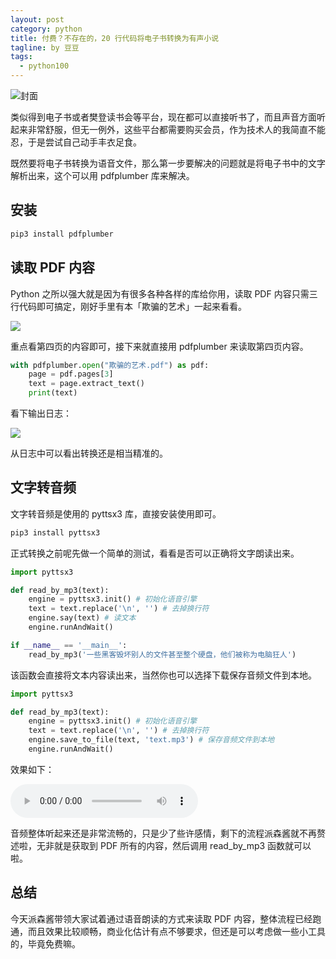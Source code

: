 ```yaml
---
layout: post
category: python
title: 付费？不存在的，20 行代码将电子书转换为有声小说
tagline: by 豆豆
tags: 
  - python100
---
```


![封面](https://raw.githubusercontent.com/JustDoPython/justdopython.github.io/master/assets/images/2021/09/pdf-to-mp3/000.png)

类似得到电子书或者樊登读书会等平台，现在都可以直接听书了，而且声音方面听起来非常舒服，但无一例外，这些平台都需要购买会员，作为技术人的我简直不能忍，于是尝试自己动手丰衣足食。

<!--more-->

既然要将电子书转换为语音文件，那么第一步要解决的问题就是将电子书中的文字解析出来，这个可以用 pdfplumber 库来解决。

## 安装

```python
pip3 install pdfplumber
```

## 读取 PDF 内容

Python 之所以强大就是因为有很多各种各样的库给你用，读取 PDF 内容只需三行代码即可搞定，刚好手里有本「欺骗的艺术」一起来看看。

![](https://raw.githubusercontent.com/JustDoPython/justdopython.github.io/master/assets/images/2021/09/pdf-to-mp3/001.png)

重点看第四页的内容即可，接下来就直接用 pdfplumber 来读取第四页内容。

```python
with pdfplumber.open("欺骗的艺术.pdf") as pdf:
    page = pdf.pages[3]
    text = page.extract_text()
    print(text)
```

看下输出日志：

![](https://raw.githubusercontent.com/JustDoPython/justdopython.github.io/master/assets/images/2021/09/pdf-to-mp3/002.png)

从日志中可以看出转换还是相当精准的。

## 文字转音频

文字转音频是使用的 pyttsx3 库，直接安装使用即可。

```python
pip3 install pyttsx3
```
正式转换之前呢先做一个简单的测试，看看是否可以正确将文字朗读出来。

```python
import pyttsx3

def read_by_mp3(text):
    engine = pyttsx3.init() # 初始化语音引擎
    text = text.replace('\n', '') # 去掉换行符
    engine.say(text) # 读文本
    engine.runAndWait()

if __name__ == '__main__':
    read_by_mp3('一些黑客毁坏别人的文件甚至整个硬盘，他们被称为电脑狂人')
```

该函数会直接将文本内容读出来，当然你也可以选择下载保存音频文件到本地。

```python
import pyttsx3

def read_by_mp3(text):
    engine = pyttsx3.init() # 初始化语音引擎
    text = text.replace('\n', '') # 去掉换行符
    engine.save_to_file(text, 'text.mp3') # 保存音频文件到本地
    engine.runAndWait()
```

效果如下：

![](https://raw.githubusercontent.com/JustDoPython/justdopython.github.io/master/assets/images/2021/09/pdf-to-mp3/003.mp3)

音频整体听起来还是非常流畅的，只是少了些许感情，剩下的流程派森酱就不再赘述啦，无非就是获取到 PDF 所有的内容，然后调用 read_by_mp3 函数就可以啦。

## 总结

今天派森酱带领大家试着通过语音朗读的方式来读取 PDF 内容，整体流程已经跑通，而且效果比较顺畅，商业化估计有点不够要求，但还是可以考虑做一些小工具的，毕竟免费嘛。
